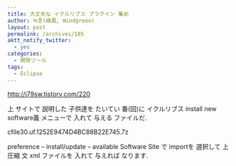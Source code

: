 ```yaml
---
title: 大丈夫な イクルリブス プラグイン 集め
author: 녹풍(綠風, Windgreen)
layout: post
permalink: /archives/185
aktt_notify_twitter:
  - yes
categories:
  - 開発ツール
tags:
  - Eclipse
---
```

<a href="http://j79sw.tistory.com/220" target="_blank">http://j79sw.tistory.com/220</a>

上 サイトで 説明した 子供達を たいてい 番(回)に イクルリブス install new software義 メニューで 入れて 与える ファイルだ.

<a target="_top" href="http://dl.dropboxusercontent.com/u/15546257/blog/mytory/old-images/1/cfile30.uf.1252E9474D4BC88B22E745.7z" class="aligncenter"></a>cfile30.uf.1252E9474D4BC88B22E745.7z

preference &#8211; install/update &#8211; available Software Site で importを 選択して 上 圧縮 文 xml ファイルを 入れて 与えれば なります.